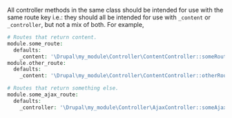 All controller methods in the same class should be intended for use with the same route key i.e.: they should all be intended for use with `_content` or `_controller`, but not a mix of both. For example,

```php
# Routes that return content.
module.some_route:
  defaults:
    _content: '\Drupal\my_module\Controller\ContentController::someRoute'
module.other_route:
  defaults:
    _content: '\Drupal\my_module\Controller\ContentController::otherRoute'

# Routes that return something else.
module.some_ajax_route:
  defaults:
    _controller: '\Drupal\my_module\Controller\AjaxController::someAjaxRoute'

```